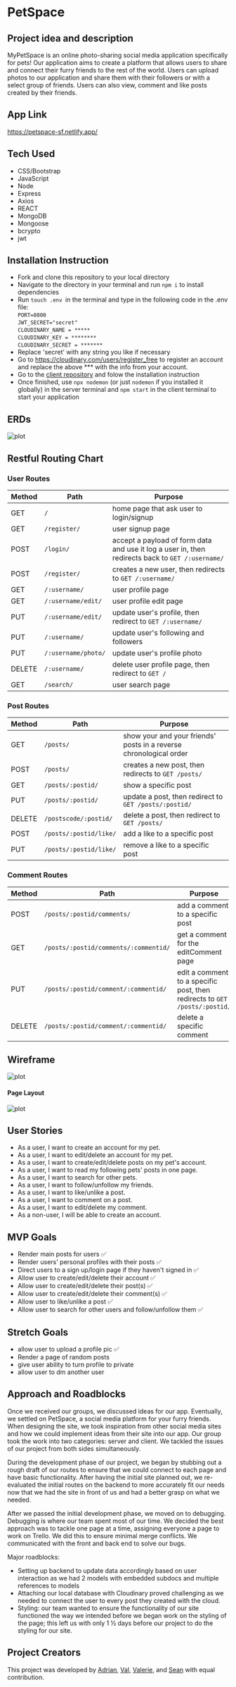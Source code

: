 # PetSpace

## Project idea and description
MyPetSpace is an online photo-sharing social media application specifically for pets!
Our application aims to create a platform that allows users to share and connect their furry friends to the rest of the world. Users can upload photos to our application and share them with their followers or with a select group of friends.
Users can also view, comment and like posts created by their friends.


## App Link
https://petspace-sf.netlify.app/

## Tech Used
- CSS/Bootstrap
- JavaScript
- Node
- Express
- Axios
- REACT
- MongoDB
- Mongoose
- bcrypto
- jwt

## Installation Instruction

* Fork and clone this repository to your local directory
* Navigate to the directory in your terminal and run ` npm i ` to install dependencies
* Run `touch .env `in the terminal and type in the following code in the .env file: <br/>
```PORT=8000``` <br/>
```JWT_SECRET="secret"``` <br/>
```CLOUDINARY_NAME = *****``` <br/>
```CLOUDINARY_KEY = ********``` <br/>
```CLOUDINARY_SECRET = *******``` <br/>
* Replace 'secret' with any string you like if necessary
* Go to https://cloudinary.com/users/register_free to register an account and replace the above *** with the info from your account.
* Go to the <a href="https://github.com/valerieyang00/petspace-p3-client" target="_blank">client repository</a> and folow the installation instruction
* Once finished, use `npx nodemon` (or just `nodemon` if you installed it globally) in the server terminal and `npm start` in the client terminal to start your application
## ERDs
![plot](UpdatedERD.png)

## Restful Routing Chart
### User Routes
| Method | Path | Purpose |
| ------ | -------------- | -------------------------------- |
| GET | `/` | home page that ask user to login/signup|
| GET | `/register/` | user signup page |
| POST | `/login/` | accept a payload of form data and use it log a user in, then redirects back to `GET /:username/` |
| POST | `/register/` | creates a new user, then redirects to `GET /:username/` |
| GET | `/:username/` | user profile page |
| GET | `/:username/edit/` | user profile edit page |
| PUT | `/:username/edit/` | update user's profile, then redirect to `GET /:username/`|
| PUT | `/:username/` | update user's following and followers|
| PUT | `/:username/photo/` | update user's profile photo|
| DELETE | `/:username/` | delete user profile page, then redirect to `GET /` |
| GET | `/search/` | user search page |

### Post Routes
| Method | Path | Purpose |
| ------ | -------------- | -------------------------------- |
| GET | `/posts/` | show your and your friends' posts in a reverse chronological order|
| POST | `/posts/` | creates a new post, then redirects to `GET /posts/` |
| GET | `/posts/:postid/` | show a specific post|
| PUT | `/posts/:postid/` | update a post, then redirect to `GET /posts/:postid/`|
| DELETE | `/postscode/:postid/` | delete a post, then redirect to `GET /posts/` |
| POST | `/posts/:postid/like/` | add a like to a specific post|
| PUT | `/posts/:postid/like/` | remove a like to a specific post|

### Comment Routes
| Method | Path | Purpose |
| ------ | -------------- | -------------------------------- |
| POST | `/posts/:postid/comments/` | add a comment to a specific post|
| GET | `/posts/:postid/comments/:commentid/` | get a comment for the editComment page|
| PUT | `/posts/:postid/comment/:commentid/` | edit a comment to a specific post, then redirects to `GET /posts/:postid/`|
| DELETE | `/posts/:postid/comment/:commentid/` | delete a specific comment|

## Wireframe
![plot](Wireframe.png)
#### Page Layout
![plot](Pagelayout.png)
## User Stories
- As a user, I want to create an account for my pet.
- As a user, I want to edit/delete an account for my pet.
- As a user, I want to create/edit/delete posts on my pet's account.
- As a user, I want to read my following pets' posts in one page.
- As a user, I want to search for other pets.
- As a user, I want to follow/unfollow my friends.
- As a user, I want to like/unlike a post.
- As a user, I want to comment on a post.
- As a user, I want to edit/delete my comment.
- As a non-user, I will be able to create an account.

## MVP Goals
- Render main posts for users ✅
- Render users' personal profiles with their posts ✅
- Direct users to a sign up/login page if they haven't signed in ✅
- Allow user to create/edit/delete their account ✅
- Allow user to create/edit/delete their post(s) ✅
- Allow user to create/edit/delete their comment(s) ✅
- Allow user to like/unlike a post ✅
- Allow user to search for other users and follow/unfollow them ✅

## Stretch Goals
- allow user to upload a profile pic ✅
- Render a page of random posts
- give user ability to turn profile to private
- allow user to dm another user

## Approach and Roadblocks
Once we received our groups, we discussed ideas for our app. Eventually, we settled on PetSpace, a social media platform for your furry friends. When designing the site, we took inspiration from other social media sites and how we could implement ideas from their site into our app. Our group took the work into two categories: server and client. We tackled the issues of our project from both sides simultaneously.

During the development phase of our project, we began by stubbing out a rough draft of our routes to ensure that we could connect to each page and have basic functionality. After having the initial site planned out, we re-evaluated the initial routes on the backend to more accurately fit our needs now that we had the site in front of us and had a better grasp on what we needed.

After we passed the initial development phase, we moved on to debugging. Debugging is where our team spent most of our time. We decided the best approach was to tackle one page at a time, assigning everyone a page to work on Trello. We did this to ensure minimal merge conflicts. We communicated with the front and back end to solve our bugs.

Major roadblocks:
- Setting up backend to update data accordingly based on user interaction as we had 2 models with embedded subdocs and multiple references to models
- Attaching our local database with Cloudinary proved challenging as we needed to connect the user to every post they created with the cloud.
- Styling: our team wanted to ensure the functionality of our site functioned the way we intended before we began work on the styling of the page; this left us with only 1 ½ days before our project to do the styling for our site.

## Project Creators
This project was developed by <a href="https://github.com/AdrianRRojo" target="_blank">Adrian</a>, <a href="https://github.com/OmgValicious" target="_blank">Val</a>, <a href="https://github.com/valerieyang00" target="_blank">Valerie</a>, and <a href="https://github.com/mousesaver" target="_blank">Sean</a> with equal contribution.